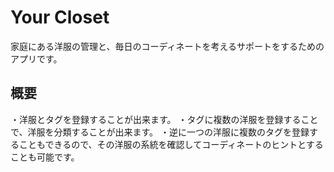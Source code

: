 # Your Closet
家庭にある洋服の管理と、毎日のコーディネートを考えるサポートをするためのアプリです。

## 概要

・洋服とタグを登録することが出来ます。
・タグに複数の洋服を登録することで、洋服を分類することが出来ます。
・逆に一つの洋服に複数のタグを登録することもできるので、その洋服の系統を確認してコーディネートのヒントとすることも可能です。

